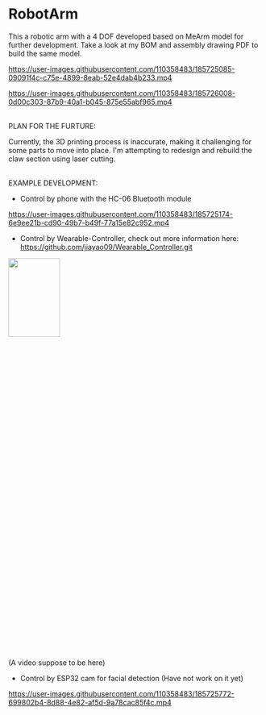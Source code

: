 # RobotArm
This a robotic arm with a 4 DOF developed based on MeArm model for further development. Take a look at my BOM and assembly drawing PDF to build the same model.

https://user-images.githubusercontent.com/110358483/185725085-09091f4c-c75e-4899-8eab-52e4dab4b233.mp4


https://user-images.githubusercontent.com/110358483/185726008-0d00c303-87b9-40a1-b045-875e55abf965.mp4

</br> PLAN FOR THE FURTURE:

Currently, the 3D printing process is inaccurate, making it challenging for some parts to move into place. I'm attempting to redesign and rebuild the claw section using laser cutting. 


</br> EXAMPLE DEVELOPMENT:

- Control by phone with the HC-06 Bluetooth module

https://user-images.githubusercontent.com/110358483/185725174-6e9ee21b-cd90-49b7-b49f-77a15e82c952.mp4


- Control by Wearable-Controller, check out more information here: https://github.com/jiayao09/Wearable_Controller.git
<img src="https://user-images.githubusercontent.com/110358483/185727059-d2c78070-4f85-48c9-85f0-b0151b72b232.png" width=45% height=20%>

(A video suppose to be here)


- Control by ESP32 cam for facial detection (Have not work on it yet)

https://user-images.githubusercontent.com/110358483/185725772-699802b4-8d88-4e82-af5d-9a78cac85f4c.mp4

